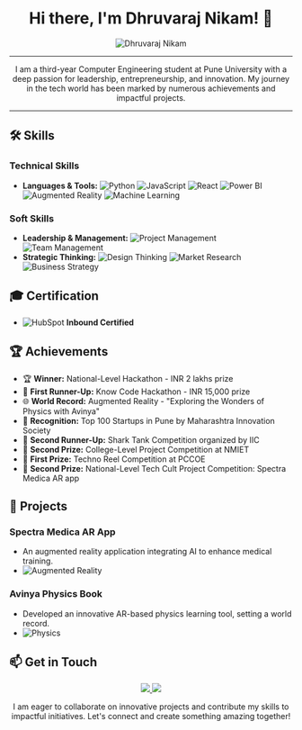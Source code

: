 <h1 align="center">Hi there, I'm Dhruvaraj Nikam! 👋</h1>

<p align="center">
  <img src="https://user-images.githubusercontent.com/username/cover-image.png" alt="Dhruvaraj Nikam" />
</p>

---

<p align="center">
  I am a third-year Computer Engineering student at Pune University with a deep passion for leadership, entrepreneurship, and innovation. My journey in the tech world has been marked by numerous achievements and impactful projects.
</p>

---

## 🛠 Skills

### Technical Skills
- **Languages & Tools:**
  ![Python](https://img.shields.io/badge/-Python-3776AB?style=flat-square&logo=python&logoColor=white)
  ![JavaScript](https://img.shields.io/badge/-JavaScript-F7DF1E?style=flat-square&logo=javascript&logoColor=black)
  ![React](https://img.shields.io/badge/-React-61DAFB?style=flat-square&logo=react&logoColor=black)
  ![Power BI](https://img.shields.io/badge/-Power%20BI-F2C811?style=flat-square&logo=power-bi&logoColor=black)
  ![Augmented Reality](https://img.shields.io/badge/-Augmented%20Reality-FF6F00?style=flat-square&logo=augmented-reality&logoColor=white)
  ![Machine Learning](https://img.shields.io/badge/-Machine%20Learning-0078D4?style=flat-square&logo=machine-learning&logoColor=white)

### Soft Skills
- **Leadership & Management:**
  ![Project Management](https://img.shields.io/badge/-Project%20Management-28A745?style=flat-square&logo=project-management&logoColor=white)
  ![Team Management](https://img.shields.io/badge/-Team%20Management-17A2B8?style=flat-square&logo=team-management&logoColor=white)
- **Strategic Thinking:**
  ![Design Thinking](https://img.shields.io/badge/-Design%20Thinking-FF4500?style=flat-square&logo=design-thinking&logoColor=white)
  ![Market Research](https://img.shields.io/badge/-Market%20Research-FFC107?style=flat-square&logo=market-research&logoColor=black)
  ![Business Strategy](https://img.shields.io/badge/-Business%20Strategy-007BFF?style=flat-square&logo=business-strategy&logoColor=white)

## 🎓 Certification
- ![HubSpot](https://img.shields.io/badge/-HubSpot%20Academy-FC5429?style=flat-square&logo=hubspot&logoColor=white) **Inbound Certified**

## 🏆 Achievements
- 🏆 **Winner:** National-Level Hackathon - INR 2 lakhs prize
- 🥈 **First Runner-Up:** Know Code Hackathon - INR 15,000 prize
- 🌐 **World Record:** Augmented Reality - "Exploring the Wonders of Physics with Avinya"
- 🚀 **Recognition:** Top 100 Startups in Pune by Maharashtra Innovation Society
- 🦈 **Second Runner-Up:** Shark Tank Competition organized by IIC
- 🥈 **Second Prize:** College-Level Project Competition at NMIET
- 🏅 **First Prize:** Techno Reel Competition at PCCOE
- 🥈 **Second Prize:** National-Level Tech Cult Project Competition: Spectra Medica AR app

## 🚀 Projects

### Spectra Medica AR App
- An augmented reality application integrating AI to enhance medical training.
- ![Augmented Reality](https://img.shields.io/badge/-Augmented%20Reality-FF6F00?style=flat-square&logo=augmented-reality&logoColor=white)

### Avinya Physics Book
- Developed an innovative AR-based physics learning tool, setting a world record.
- ![Physics](https://img.shields.io/badge/-Physics-17A2B8?style=flat-square&logo=physics&logoColor=white)

## 📫 Get in Touch

<p align="center">
  <a href="https://www.linkedin.com/in/dhruvarajnikam/">
    <img src="https://img.shields.io/badge/-LinkedIn-0077B5?style=flat-square&logo=linkedin&logoColor=white" />
  </a>
  <a href="mailto:your.email@example.com">
    <img src="https://img.shields.io/badge/-Email-D14836?style=flat-square&logo=gmail&logoColor=white" />
  </a>
</p>

<p align="center">
  I am eager to collaborate on innovative projects and contribute my skills to impactful initiatives. Let's connect and create something amazing together!
</p>
